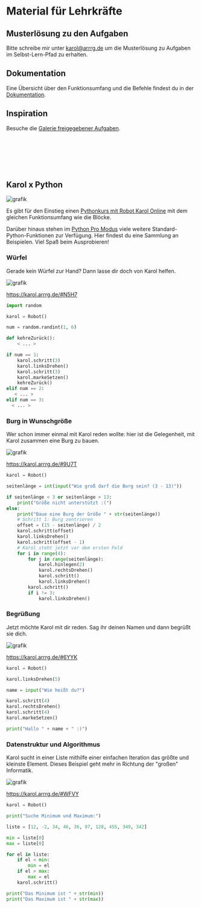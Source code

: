 # Material für Lehrkräfte

## Musterlösung zu den Aufgaben

Bitte schreibe mir unter karol@arrrg.de um die Musterlösung zu Aufgaben im Selbst-Lern-Pfad zu erhalten.

## Dokumentation

Eine Übersicht über den Funktionsumfang und die Befehle findest du in der [Dokumentation](https://github.com/Entkenntnis/robot-karol-online#readme).

## Inspiration

Besuche die [Galerie freigegebener Aufgaben](https://karol.arrrg.de/#INSPIRATION).

<br /><br /><br /><br /><br />

## Karol x Python

![grafik](https://github.com/user-attachments/assets/13b38eef-d9e4-497c-8b97-94b458f94f61)

Es gibt für den Einstieg einen <a href="https://raw.githubusercontent.com/Entkenntnis/robot-karol-online/main/material/Pythonkurs_mit_Robot_Karol_Online.pdf">Pythonkurs mit Robot Karol Online</a> mit dem gleichen Funktionsumfang wie die Blöcke.

Darüber hinaus stehen im [Python Pro Modus](https://karol.arrrg.de/#SPIELWIESE-PYTHON-PRO) viele weitere Standard-Python-Funktionen zur Verfügung. Hier findest du eine Sammlung an Beispielen. Viel Spaß beim Ausprobieren!

### Würfel

Gerade kein Würfel zur Hand? Dann lasse dir doch von Karol helfen.

![grafik](https://github.com/user-attachments/assets/300142e7-d3e2-48a4-96ea-59df5a71fc24)

https://karol.arrrg.de/#N5H7

```py
import random

karol = Robot()

num = random.randint(1, 6)

def kehreZurück():
    < ... >

if num == 1:
    karol.schritt(3)
    karol.linksDrehen()
    karol.schritt(3)
    karol.markeSetzen()
    kehreZurück()
elif num == 2:
   < ... >
elif num == 3:
  < ... >
```

### Burg in Wunschgröße

Wer schon immer einmal mit Karol reden wollte: hier ist die Gelegenheit, mit Karol zusammen eine Burg zu bauen.

![grafik](https://github.com/user-attachments/assets/db8cd5eb-2cb6-4146-9db2-bff47b3cc914)

https://karol.arrrg.de/#9U7T

```py
karol = Robot()

seitenlänge = int(input("Wie groß darf die Burg sein? (3 - 13)"))

if seitenlänge < 3 or seitenlänge > 13:
    print("Größe nicht unterstützt :(")
else:
    print("Baue eine Burg der Größe " + str(seitenlänge))
    # Schritt 1: Burg zentrieren
    offset = (15 - seitenlänge) / 2
    karol.schritt(offset)
    karol.linksDrehen()
    karol.schritt(offset - 1)
    # Karol steht jetzt vor dem ersten Feld
    for i in range(4):
        for j in range(seitenlänge):
            karol.hinlegen(2)
            karol.rechtsDrehen()
            karol.schritt()
            karol.linksDrehen()
        karol.schritt()
        if i != 3:
            karol.linksDrehen()
```

### Begrüßung

Jetzt möchte Karol mit dir reden. Sag ihr deinen Namen und dann begrüßt sie dich.

![grafik](https://github.com/user-attachments/assets/c3eaa667-40b2-4dab-beeb-d20a03c2d066)

https://karol.arrrg.de/#6YYK

```py
karol = Robot()

karol.linksDrehen(5)

name = input("Wie heißt du?")

karol.schritt(4)
karol.rechtsDrehen()
karol.schritt(4)
karol.markeSetzen()

print("Hallo " + name + " :)")
```

### Datenstruktur und Algorithmus

Karol sucht in einer Liste mithilfe einer einfachen Iteration das größte und kleinste Element. Dieses Beispiel geht mehr in Richtung der "großen" Informatik.

![grafik](https://github.com/user-attachments/assets/3c40860e-e4bb-44f4-b975-41345ce9ffcf)

https://karol.arrrg.de/#WFVY

```py
karol = Robot()

print("Suche Minimum und Maximum:")

liste = [12, -2, 34, 46, 36, 97, 128, 455, 349, 342]

min = liste[0]
max = liste[0]

for el in liste:
    if el < min:
        min = el
    if el > max:
        max = el
    karol.schritt()

print("Das Minimum ist " + str(min))
print("Das Maximum ist " + str(max))
```
